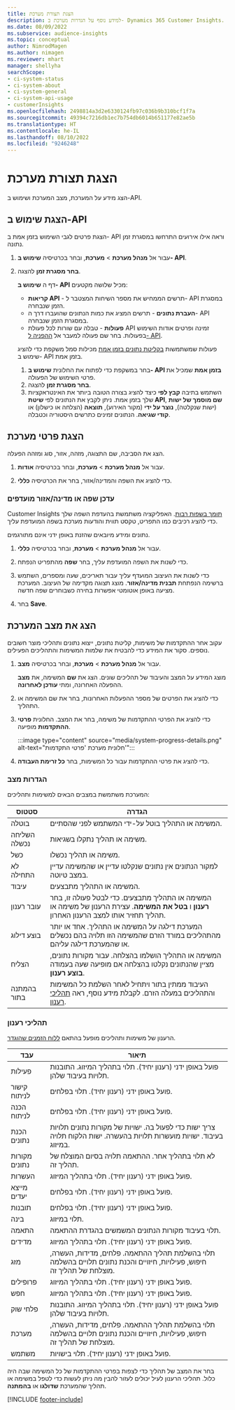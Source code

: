 ```yaml
---
title: הצגת תצורת מערכת
description: למידע נוסף על הגדרות מערכת ב- Dynamics 365 Customer Insights.
ms.date: 08/09/2022
ms.subservice: audience-insights
ms.topic: conceptual
author: NimrodMagen
ms.author: nimagen
ms.reviewer: mhart
manager: shellyha
searchScope:
- ci-system-status
- ci-system-about
- ci-system-general
- ci-system-api-usage
- customerInsights
ms.openlocfilehash: 2498814a3d2e6330124fb97c036b9b310bcf1f7a
ms.sourcegitcommit: 49394c7216db1ec7b754db6014b651177e82ae5b
ms.translationtype: HT
ms.contentlocale: he-IL
ms.lasthandoff: 08/10/2022
ms.locfileid: "9246248"
---
```

# <a name="view-system-configuration"></a>הצגת תצורת מערכת

הצג מידע על המערכת, מצב המערכת ושימוש ב-API.

## <a name="view-api-usage"></a>הצגת שימוש ב-API

הצגת פרטים לגבי השימוש בזמן אמת ב- API וראה אילו אירועים התרחשו במסגרת זמן נתונה.

1. עבור אל **מנהל מערכת** > **מערכת**, ובחר בכרטיסיה **שימוש ב- API**.

1. **בחר מסגרת זמן** להצגה.

   דף ה **שימוש ב- API** מכיל שלושה מקטעים:

   - **קריאות API** - תרשים הממחיש את מספר השיחות המצטבר ל- API במסגרת הזמן שנבחרה.
   - **העברת נתונים** - תרשים המציג את כמות הנתונים שהועברו דרך ה- API במסגרת הזמן שנבחרה.
   - **פעולות** - טבלה עם שורות לכל פעולת API זמינה ופרטים אודות השימוש בפעולות. בחר שם פעולה למעבר אל [ההפניה ל- API](https://developer.ci.ai.dynamics.com/api-details#api=CustomerInsights&operation=Get-all-instances).

   פעולות שמשתמשות [בקליטת נתונים בזמן אמת](real-time-data-ingestion.md) מכילות סמל משקפת כדי להציג שימוש ב- API בזמן אמת.

   1. בחר במשקפת כדי לפתוח את החלונית **שימוש ב- API בזמן אמת** שמכיל את פרטי השימוש של הפעולה.
   1. **בחר מסגרת זמן** להצגה.
   1. השתמש בתיבה **קבץ לפי** כיצד להציג בצורה הטובה ביותר את האינטראקציות שלך בזמן אמת. ניתן לקבץ את הנתונים לפי **שיטת API**, **שם מוסמך של ישות** (ישות שנקלטה), **נוצר על ידי** (מקור האירוע), **תוצאה** (הצלחה או כישלון) או **קודי שגיאה**. הנתונים זמינים כתרשים היסטוריה וכטבלה.

## <a name="view-system-information"></a>הצגת פרטי מערכת

הצג את הסביבה, שם התצוגה, מזהה, אזור, סוג ומזהה הפעלה.

1. עבור אל **מנהל מערכת** > **מערכת**, ובחר בכרטיסיה **אודות**.

1. כדי להציג את השפה והמדינה/אזור, בחר את הכרטיסיה **כללי**.

### <a name="update-preferred-language-or-countryregion"></a>עדכן שפה או מדינה/אזור מועדפים

Customer Insights [תומך בשפות רבות](/dynamics365/get-started/availability). האפליקציה משתמשת בהעדפת השפה שלך כדי להציג רכיבים כמו התפריט, טקסט תווית והודעות מערכת בשפה המועדפת עליך.

נתונים ומידע מיובאים שהזנת באופן ידני אינם מתורגמים.

1. עבור אל **מנהל מערכת** > **מערכת**, ובחר בכרטיסיה **כללי**.

1. כדי לשנות את השפה המועדפת עליך, בחר **שפה** מהתפריט הנפתח.

1. כדי לשנות את העיצוב המועדף עליך עבור תאריכים, שעה ומספרים, השתמש ברשימה הנפתחת **תבנית מדינה/אזור**. מוצג תצוגה מקדימה של העיצוב. המערכת מציעה באופן אוטומטי אפשרות בחירה כשבוחרים שפה חדשה.

1. בחר **Save**.

## <a name="view-system-status"></a>הצג את מצב המערכת

עקוב אחר ההתקדמות של משימות, קליטת נתונים, ייצוא נתונים ותהליכי מוצר חשובים נוספים. סקור את המידע כדי להבטיח את שלמות המשימות והתהליכים הפעילים.

1. עבור אל **מנהל מערכת** > **מערכת**, ובחר בכרטיסיה **מצב**.

   מוצג המידע על המצב והעיבוד של תהליכים שונים. הצג את **שם** המשימה, את **מצב** ההפעלה האחרונה, ומתי  **‏‫עודכן לאחרונה‬**.

1. כדי להציג את הפרטים של מספר ההפעלות האחרונות, בחר את שם המשימה או התהליך.

1. כדי להציג את הפרטי ההתקדמות של משימה, בחר את המצב. החלונית **פרטי ההתקדמות** מופיעה.

   :::image type="content" source="media/system-progress-details.png" alt-text="חלונית מערכת 'פרטי התקדמות'":::

1. כדי להציג את פרטי ההתקדמות עבור כל המשימות, בחר **כל זרימת העבודה**.

### <a name="status-definitions"></a>הגדרות מצב

המערכת משתמשת במצבים הבאים למשימות ותהליכים:

|סטטוס  |הגדרה  |
|---------|---------|
|בוטלה |המשימה או התהליך בוטל על-ידי המשתמש לפני שהסתיים.   |
|השליחה נכשלה   |משימה או תהליך נתקלו בשגיאות.         |
|כשל  |משימה או תהליך נכשלו.  |
|לא התחילה   |למקור הנתונים אין נתונים שנקלטו עדיין או שהמשימה עדיין במצב טיוטה.         |
|עיבוד  |המשימה או התהליך מתבצעים.  |
|עובר רענון    |המשימה או התהליך מתבצעים. כדי לבטל פעולה זו, בחר **רענון** ו **בטל את המשימה**. עצירת הרענון של משימה או תהליך תחזיר אותו למצב הרענון האחרון.       |
|בוצע דילוג  |המערכת דילגה על המשימה או התהליך. אחד או יותר מהתהליכים במורד הזרם שהמשימה הזו תלויה בהם נכשלים או שהמערכת דילגה עליהם.|
|הצליח  |המשימה או התהליך הושלמו בהצלחה. עבור מקורות נתונים, מציין שהנתונים נקלטו בהצלחה אם מופיעה שעה בעמודה **בוצע רענון**.|
|בהמתנה בתור | העיבוד ממתין בתור ויתחיל לאחר השלמת כל המשימות והתהליכים במעלה הזרם. לקבלת מידע נוסף, ראה [תהליכי רענון](#refresh-processes).|

### <a name="refresh-processes"></a>תהליכי רענון

הרענון של משימות ותהליכים מופעל בהתאם [ללוח הזמנים שהוגדר](schedule-refresh.md).

|עבד  |תיאור  |
|---------|---------|
|פעילות  |פועל באופן ידני (רענון יחיד). תלוי בתהליך המיזוג. התובנות תלויות בעיבוד שלהן.|
|קישור לניתוח |פועל באופן ידני (רענון יחיד). תלוי בפלחים.  |
|הכנה לניתוח |פועל באופן ידני (רענון יחיד). תלוי בפלחים.  |
|הכנת נתונים   |צריך ישות כדי לפעול בה. ישויות של מקורות נתונים תלויות בעיבוד. ישויות מועשרות תלויות בהעשרה. ישות הלקוח תלויה במיזוג.  |
|מקורות נתונים   |לא תלוי בתהליך אחר. ההתאמה תלויה בסיום המוצלח של תהליך זה.  |
|העשרות   |פועל באופן ידני (רענון יחיד). תלוי בתהליך המיזוג. |
|מייצא יעדים |פועל באופן ידני (רענון יחיד). תלוי בפלחים.  |
|תובנות |פועל באופן ידני (רענון יחיד). תלוי בפלחים.  |
|בינה   |תלוי במיזוג.   |
|התאמה |תלוי בעיבוד מקורות הנתונים המשמשים בהגדרת ההתאמה.      |
|מדידים  |פועל באופן ידני (רענון יחיד). תלוי בתהליך המיזוג.  |
|מזג   |תלוי בהשלמת תהליך ההתאמה. פלחים, מדידות, העשרה, חיפוש, פעילויות, חיזויים והכנת נתונים תלויים בהשלמה מוצלחת של תהליך זה.   |
|פרופילים   |פועל באופן ידני (רענון יחיד). תלוי בתהליך המיזוג. |
|חפש   |פועל באופן ידני (רענון יחיד). תלוי בתהליך המיזוג. |
|פלחי שוק  |פועל באופן ידני (רענון יחיד). תלוי בתהליך המיזוג. התובנות תלויות בעיבוד שלהן.|
|מערכת   |תלוי בהשלמת תהליך ההתאמה. פלחים, מדידות, העשרה, חיפוש, פעילויות, חיזויים והכנת נתונים תלויים בהשלמה מוצלחת של תהליך זה.   |
|משתמש  |פועל באופן ידני (רענון יחיד). תלוי בישויות.  |

בחר את המצב של תהליך כדי לצפות בפרטי ההתקדמות של כל המשימה שבה היה כלול. תהליכי הרענון לעיל יכולים לעזור להבין מה ניתן לעשות כדי לטפל במשימה או תהליך שהמערכת **שדולגו** או **בהמתנה**.


[!INCLUDE [footer-include](includes/footer-banner.md)]
